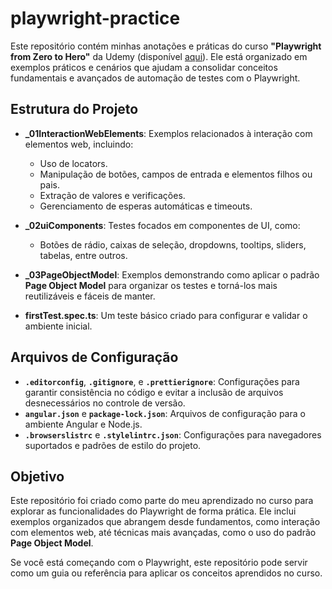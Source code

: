 # playwright-practice

Este repositório contém minhas anotações e práticas do curso **"Playwright from Zero to Hero"** da Udemy (disponível [aqui](https://www.udemy.com/course/playwright-from-zero-to-hero)). Ele está organizado em exemplos práticos e cenários que ajudam a consolidar conceitos fundamentais e avançados de automação de testes com o Playwright. 

## Estrutura do Projeto

- **_01InteractionWebElements**: Exemplos relacionados à interação com elementos web, incluindo:
  - Uso de locators.
  - Manipulação de botões, campos de entrada e elementos filhos ou pais.
  - Extração de valores e verificações.
  - Gerenciamento de esperas automáticas e timeouts.

- **_02uiComponents**: Testes focados em componentes de UI, como:
  - Botões de rádio, caixas de seleção, dropdowns, tooltips, sliders, tabelas, entre outros.

- **_03PageObjectModel**: Exemplos demonstrando como aplicar o padrão **Page Object Model** para organizar os testes e torná-los mais reutilizáveis e fáceis de manter.

- **firstTest.spec.ts**: Um teste básico criado para configurar e validar o ambiente inicial.

## Arquivos de Configuração

- **`.editorconfig`**, **`.gitignore`**, e **`.prettierignore`**: Configurações para garantir consistência no código e evitar a inclusão de arquivos desnecessários no controle de versão.
- **`angular.json`** e **`package-lock.json`**: Arquivos de configuração para o ambiente Angular e Node.js.
- **`.browserslistrc`** e **`.stylelintrc.json`**: Configurações para navegadores suportados e padrões de estilo do projeto.

## Objetivo

Este repositório foi criado como parte do meu aprendizado no curso para explorar as funcionalidades do Playwright de forma prática. Ele inclui exemplos organizados que abrangem desde fundamentos, como interação com elementos web, até técnicas mais avançadas, como o uso do padrão **Page Object Model**. 

Se você está começando com o Playwright, este repositório pode servir como um guia ou referência para aplicar os conceitos aprendidos no curso.
